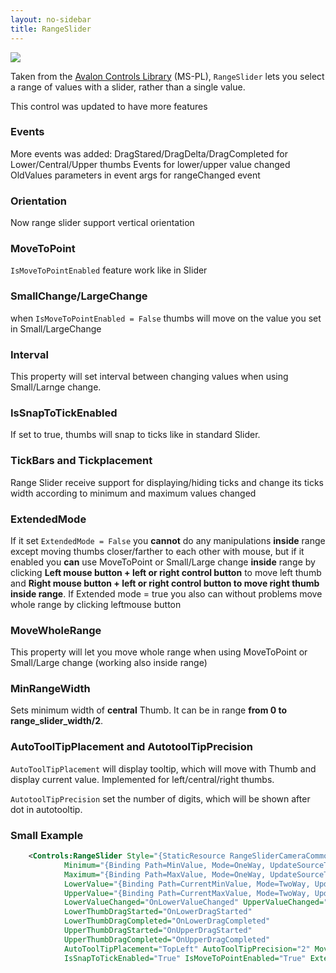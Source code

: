 ```yaml
---
layout: no-sidebar
title: RangeSlider
---
```


![]({{site.baseurl}}/images/range_slider.PNG)  

Taken from the [Avalon Controls Library](http://avaloncontrolslib.codeplex.com/) (MS-PL), `RangeSlider` lets you select a range of values with a slider, rather than a single value.

This control was updated to have more features

### Events

More events was added:
DragStared/DragDelta/DragCompleted for Lower/Central/Upper thumbs
Events for lower/upper value changed
OldValues parameters in event args for rangeChanged event

### Orientation

Now range slider support vertical orientation

### MoveToPoint

`IsMoveToPointEnabled` feature work like in Slider

### SmallChange/LargeChange

when `IsMoveToPointEnabled = False` thumbs will move on the value you set in Small/LargeChange

### Interval 

This property will set interval between changing values when using Small/Larnge change. 

### IsSnapToTickEnabled

If set to true, thumbs will snap to ticks like in standard Slider.

### TickBars and Tickplacement

Range Slider receive support for displaying/hiding ticks and change its ticks width according to minimum and maximum values changed

### ExtendedMode

If it set `ExtendedMode = False` you **cannot** do any manipulations **inside** range except moving thumbs closer/farther to each other with mouse, but if it enabled you **can** use MoveToPoint or Small/Large change **inside** range by clicking **Left mouse button + left or right control button** to move left thumb and **Right mouse button + left or right control button to move right thumb inside range**. If Extended mode = true you also can without problems move whole range by clicking leftmouse button

### MoveWholeRange

This property will let you move whole range when using MoveToPoint or Small/Large change (working also inside range)
 
### MinRangeWidth
Sets minimum width of **central** Thumb. It can be in range **from 0 to range_slider_width/2**.

### AutoToolTipPlacement and AutotoolTipPrecision

`AutoToolTipPlacement` will display tooltip, which will move with Thumb and display current value. Implemented for left/central/right thumbs.
 
`AutotoolTipPrecision` set the number of digits, which will be shown after dot in autotooltip.

### Small Example

```xml
	<Сontrols:RangeSlider Style="{StaticResource RangeSliderCameraCommonStyle}" 
            Minimum="{Binding Path=MinValue, Mode=OneWay, UpdateSourceTrigger=PropertyChanged}"
            Maximum="{Binding Path=MaxValue, Mode=OneWay, UpdateSourceTrigger=PropertyChanged}"
            LowerValue="{Binding Path=CurrentMinValue, Mode=TwoWay, UpdateSourceTrigger=PropertyChanged}"
            UpperValue="{Binding Path=CurrentMaxValue, Mode=TwoWay, UpdateSourceTrigger=PropertyChanged}"
            LowerValueChanged="OnLowerValueChanged" UpperValueChanged="OnUpperValueChanged"
            LowerThumbDragStarted="OnLowerDragStarted"
            LowerThumbDragCompleted="OnLowerDragCompleted"
            UpperThumbDragStarted="OnUpperDragStarted" 
            UpperThumbDragCompleted="OnUpperDragCompleted" 
            AutoToolTipPlacement="TopLeft" AutoToolTipPrecision="2" MoveWholeRange="True"
            IsSnapToTickEnabled="True" IsMoveToPointEnabled="True" ExtendedMode="True"></Сontrols:RangeSlider>
```

